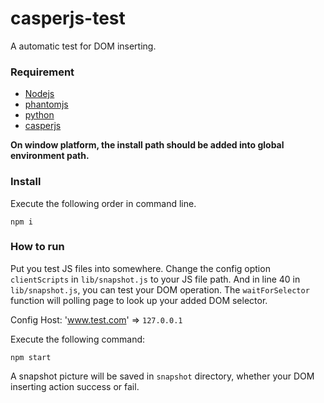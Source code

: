 # casperjs-test
A automatic test for DOM inserting.

### Requirement
+ [Nodejs](https://nodejs.org/en/)
+ [phantomjs](http://phantomjs.org/)
+ [python](https://www.python.org/)
+ [casperjs](http://docs.casperjs.org/en/latest/index.html)

**On window platform, the install path should be added into global environment path.**

### Install
Execute the following order in command line.
```
npm i
```

### How to run
Put you test JS files into somewhere. Change the config option `clientScripts` in `lib/snapshot.js` to your JS file path. And in line 40 in `lib/snapshot.js`, you can test your DOM operation. The `waitForSelector` function will polling page to look up your
added DOM selector.


Config Host: 'www.test.com' => `127.0.0.1`

Execute the following command:
```
npm start
```

A snapshot picture will be saved in `snapshot` directory, whether your DOM inserting action success or fail.